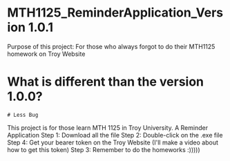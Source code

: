 # MTH1125_ReminderApplication_Version 1.0.1
Purpose of this project: For those who always forgot to do their MTH1125 homework on Troy Website

# What is different than the version 1.0.0?
    # Less Bug

This project is for those learn MTH 1125 in Troy University. A Reminder Application
Step 1: Download all the file
Step 2: Double-click on the .exe file
Step 4: Get your bearer token on the Troy Website (I'll make a video about how to get this token)
Step 3: Remember to do the homeworks :)))))
